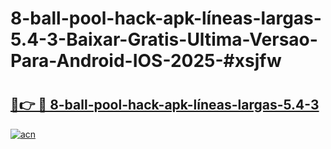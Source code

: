 # 8-ball-pool-hack-apk-líneas-largas-5.4-3-Baixar-Gratis-Ultima-Versao-Para-Android-IOS-2025-#xsjfw

# <h2><a href="https://ainizakaria.my?title=8-ball-pool-hack-apk-líneas-largas-5.4-3&ref=25M">🔗👉 🔴 8-ball-pool-hack-apk-líneas-largas-5.4-3</a></h2>

[![acn](https://github.com/user-attachments/assets/0f9c940e-d8b0-45ae-aac7-cd30a18b3e1c)](https://ainizakaria.my?title=8-ball-pool-hack-apk-líneas-largas-5.4-3&ref=25M)

